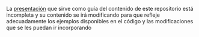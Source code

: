 La [presentación](https://github.com/hiebra/INIC-JAVA/blob/master/index.pptx) que sirve como guía del contenido de este repositorio está incompleta y su contenido se irá modificando para que refleje adecuadamente los ejemplos disponibles en el código y las modificaciones que se les puedan ir incorporando
